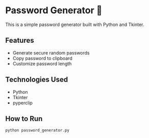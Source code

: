 # Password Generator 🔐

This is a simple password generator built with Python and Tkinter.

## Features
- Generate secure random passwords
- Copy password to clipboard
- Customize password length

## Technologies Used
- Python
- Tkinter
- pyperclip

## How to Run
```bash
python password_generator.py
